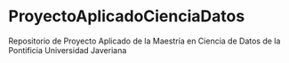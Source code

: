 # ProyectoAplicadoCienciaDatos
Repositorio de Proyecto Aplicado de la Maestría en Ciencia de Datos de la Pontificia Universidad Javeriana
